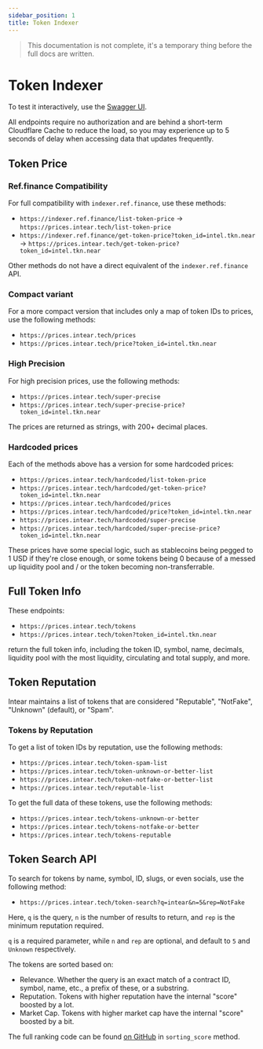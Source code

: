 ```yaml
---
sidebar_position: 1
title: Token Indexer
---
```


> This documentation is not complete, it's a temporary thing before the full docs are written.

# Token Indexer

To test it interactively, use the [Swagger UI](https://prices.intear.tech/swagger-ui/).

All endpoints require no authorization and are behind a short-term Cloudflare Cache to reduce the load, so you may experience up to 5 seconds of delay when accessing data that updates frequently.

## Token Price

### Ref.finance Compatibility

For full compatibility with `indexer.ref.finance`, use these methods:

- `https://indexer.ref.finance/list-token-price` -> `https://prices.intear.tech/list-token-price`
- `https://indexer.ref.finance/get-token-price?token_id=intel.tkn.near` -> `https://prices.intear.tech/get-token-price?token_id=intel.tkn.near`

Other methods do not have a direct equivalent of the `indexer.ref.finance` API.

### Compact variant

For a more compact version that includes only a map of token IDs to prices, use the following methods:

- `https://prices.intear.tech/prices`
- `https://prices.intear.tech/price?token_id=intel.tkn.near`

### High Precision

For high precision prices, use the following methods:

- `https://prices.intear.tech/super-precise`
- `https://prices.intear.tech/super-precise-price?token_id=intel.tkn.near`

The prices are returned as strings, with 200+ decimal places.

### Hardcoded prices

Each of the methods above has a version for some hardcoded prices:

- `https://prices.intear.tech/hardcoded/list-token-price`
- `https://prices.intear.tech/hardcoded/get-token-price?token_id=intel.tkn.near`
- `https://prices.intear.tech/hardcoded/prices`
- `https://prices.intear.tech/hardcoded/price?token_id=intel.tkn.near`
- `https://prices.intear.tech/hardcoded/super-precise`
- `https://prices.intear.tech/hardcoded/super-precise-price?token_id=intel.tkn.near`

These prices have some special logic, such as stablecoins being pegged to 1 USD if they're close enough,
or some tokens being 0 because of a messed up liquidity pool and / or the token becoming non-transferrable.

## Full Token Info

These endpoints:

- `https://prices.intear.tech/tokens`
- `https://prices.intear.tech/token?token_id=intel.tkn.near`

return the full token info, including the token ID, symbol, name, decimals, liquidity pool with the most
liquidity, circulating and total supply, and more.

## Token Reputation

Intear maintains a list of tokens that are considered "Reputable", "NotFake", "Unknown" (default), or "Spam".

### Tokens by Reputation

To get a list of token IDs by reputation, use the following methods:

- `https://prices.intear.tech/token-spam-list`
- `https://prices.intear.tech/token-unknown-or-better-list`
- `https://prices.intear.tech/token-notfake-or-better-list`
- `https://prices.intear.tech/reputable-list`

To get the full data of these tokens, use the following methods:

- `https://prices.intear.tech/tokens-unknown-or-better`
- `https://prices.intear.tech/tokens-notfake-or-better`
- `https://prices.intear.tech/tokens-reputable`

## Token Search API

To search for tokens by name, symbol, ID, slugs, or even socials, use the following method:

- `https://prices.intear.tech/token-search?q=intear&n=5&rep=NotFake`

Here, `q` is the query, `n` is the number of results to return, and `rep` is the minimum reputation required.

`q` is a required parameter, while `n` and `rep` are optional, and default to `5` and `Unknown` respectively.

The tokens are sorted based on:

- Relevance. Whether the query is an exact match of a contract ID, symbol, name, etc., a prefix
  of these, or a substring.
- Reputation. Tokens with higher reputation have the internal "score" boosted by a lot.
- Market Cap. Tokens with higher market cap have the internal "score" boosted by a bit.

The full ranking code can be found [on GitHub](https://github.com/INTEARnear/price-indexer/tree/main/src/token.rs)
in `sorting_score` method.


